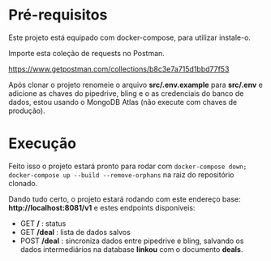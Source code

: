 # Pré-requisitos


Este projeto está equipado com docker-compose, para utilizar instale-o.

Importe esta coleção de requests no Postman.

https://www.getpostman.com/collections/b8c3e7a715d1bbd77f53

Após clonar o projeto renomeie o arquivo **src/.env.example** para **src/.env** e adicione as chaves do pipedrive, bling e o as credenciais do banco de dados, estou usando o MongoDB Atlas (não execute com chaves de produção).

# Execução

Feito isso o projeto estará pronto para rodar com `docker-compose down; docker-compose up --build --remove-orphans` na raiz do repositório clonado.

Dando tudo certo, o projeto estará rodando com este endereço base: **http://localhost:8081/v1** e estes endpoints disponíveis:

- GET **/** : status
- GET **/deal** : lista de dados salvos
- POST **/deal** : sincroniza dados entre pipedrive e bling, salvando os dados intermediários na database **linkou** com o documento **deals**.
